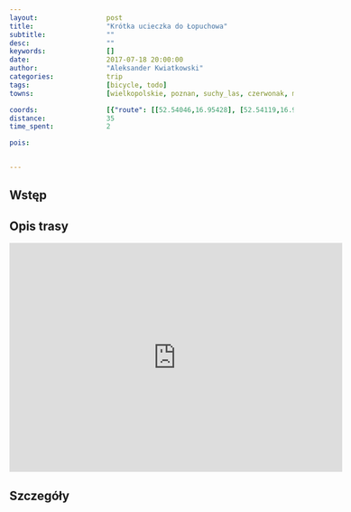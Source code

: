 ```yaml
---
layout:                 post
title:                  "Krótka ucieczka do Łopuchowa"
subtitle:               ""
desc:                   ""
keywords:               []
date:                   2017-07-18 20:00:00
author:                 "Aleksander Kwiatkowski"
categories:             trip
tags:                   [bicycle, todo]
towns:                  [wielkopolskie, poznan, suchy_las, czerwonak, murowna_goslina, skoki]

coords:                 [{"route": [[52.54046,16.95428], [52.54119,16.97265], [52.55664,16.97505], [52.56781,16.99428], [52.56614,17.00321], [52.59587,17.02896], [52.61401,17.03634], [52.62047,17.04870], [52.63365,17.06818], [52.64021,17.07410], [52.62344,17.10071], [52.61213,17.09153]], "type": "bicycle"}]
distance:               35
time_spent:             2

pois:


---
```



Wstęp
-----

Opis trasy
----------

<iframe height='405' width='590' frameborder='0' allowtransparency='true' scrolling='no' src='https://www.strava.com/activities/1090067631/embed/8e64107f57ad6da61e2e2fa58bd2ed8fb30b5347'></iframe>

Szczegóły
---------
